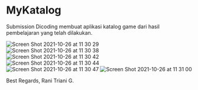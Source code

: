 # MyKatalog
Submission Dicoding membuat aplikasi katalog game dari hasil pembelajaran yang telah dilakukan.


![Screen Shot 2021-10-26 at 11 30 29](https://user-images.githubusercontent.com/28343688/138809208-63dd7ce7-bb9f-42ee-ab78-17599ef1149d.png)
![Screen Shot 2021-10-26 at 11 30 38](https://user-images.githubusercontent.com/28343688/138809217-066a077b-82b0-467f-a695-538a00868a66.png)
![Screen Shot 2021-10-26 at 11 30 42](https://user-images.githubusercontent.com/28343688/138809218-15607eb7-09ba-4fcb-8432-b211aef64e8a.png)
![Screen Shot 2021-10-26 at 11 30 44](https://user-images.githubusercontent.com/28343688/138809220-e01652b4-1479-4881-884e-fcc675a1d74d.png)
![Screen Shot 2021-10-26 at 11 30 47](https://user-images.githubusercontent.com/28343688/138809223-b736fc00-e289-48e1-815a-1e3d71b444c1.png)
![Screen Shot 2021-10-26 at 11 31 00](https://user-images.githubusercontent.com/28343688/138809225-fc69f24a-a79b-4ac8-9392-3508ba188d9a.png)


Best Regards, Rani Triani G.
